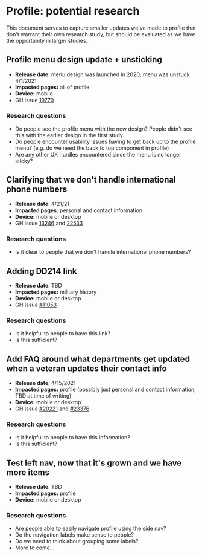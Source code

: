 # Profile: potential research

This document serves to capture smaller updates we've made to profile that don't warrant their own research study, but should be evaluated as we have the opportunity in larger studies.

## Profile menu design update + unsticking

- **Release date**: menu design was launched in 2020; menu was unstuck 4/1/2021
- **Impacted pages:** all of profile
- **Device:** mobile
- GH issue [19779](https://github.com/department-of-veterans-affairs/va.gov-team/issues/19779)

### Research questions

- Do people see the profile menu with the new design? People didn't see this with the earlier design in the first study.
- Do people encounter usability issues having to get back up to the profile menu? (e.g. do we need the back to top component in profile)
- Are any other UX hurdles encountered since the menu is no longer sticky?

## Clarifying that we don't handle international phone numbers

- **Release date**: 4/21/21
- **Impacted pages:** personal and contact information
- **Device:** mobile or desktop
- GH issue [13246](https://github.com/department-of-veterans-affairs/va.gov-team/issues/13246) and [22533](https://github.com/department-of-veterans-affairs/va.gov-team/issues/22533)

### Research questions

- Is it clear to people that we don't handle international phone numbers?

## Adding DD214 link

- **Release date**: TBD
- **Impacted pages:** military history
- **Device:** mobile or desktop
- GH Issue [#11053](https://github.com/department-of-veterans-affairs/va.gov-team/issues/11053)

### Research questions

- Is it helpful to people to have this link?
- Is this sufficient?

## Add FAQ around what departments get updated when a veteran updates their contact info

- **Release date**: 4/15/2021
- **Impacted pages:** profile (possibly just personal and contact information, TBD at time of writing)
- **Device:** mobile or desktop
- GH Issue [#20221](https://github.com/department-of-veterans-affairs/va.gov-team/issues/20221) and [#23376](https://github.com/department-of-veterans-affairs/va.gov-team/issues/23376)


### Research questions

- Is it helpful to people to have this information?
- Is this sufficient?

## Test left nav, now that it's grown and we have more items

- **Release date**: TBD
- **Impacted pages:** profile 
- **Device:** mobile or desktop

### Research questions

- Are people able to easily navigate profile using the side nav?
- Do the navigation labels make sense to people?
- Do we need to think about grouping some labels?
- More to come...
